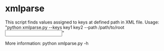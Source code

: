 # xmlparse

This script finds values assigned to keys at defined path in XML file. Usage: "python xmlparse.py --keys key1 key2 --path /path/to/root <input file>"

More information: python xmlparse.py -h